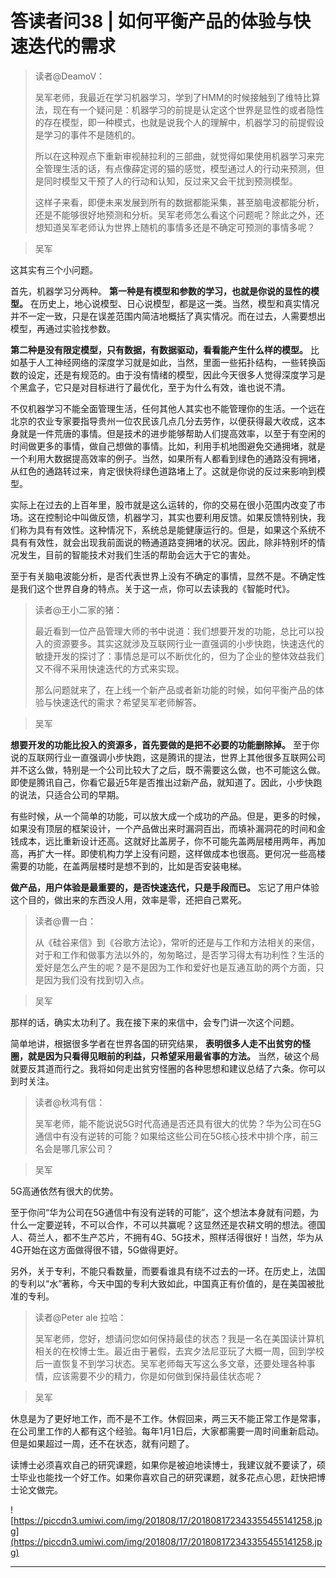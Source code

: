 # 答读者问38 | 如何平衡产品的体验与快速迭代的需求

> 读者@DeamoV：
> 
> 吴军老师，我最近在学习机器学习，学到了HMM的时候接触到了维特比算法，现在有一个疑问是：机器学习的前提是认定这个世界是显性的或者隐性的存在模型，即一种模式，也就是说我个人的理解中，机器学习的前提假设是学习的事件不是随机的。
> 
> 
> 
> 所以在这种观点下重新审视赫拉利的三部曲，就觉得如果使用机器学习来完全管理生活的话，有点像薛定谔的猫的感觉，模型通过人的行动来预测，但是同时模型又干预了人的行动和认知，反过来又会干扰到预测模型。
> 
> 
> 
> 这样子来看，即便未来发展到所有的数据都能采集，甚至脑电波都能分析，还是不能够很好地预测和分析。吴军老师怎么看这个问题呢？除此之外，还想知道吴军老师认为世界上随机的事情多还是不确定可预测的事情多呢？

> 吴军

这其实有三个小问题。

首先，机器学习分两种。 **第一种是有模型和参数的学习，也就是你说的显性的模型。** 在历史上，地心说模型、日心说模型，都是这一类。当然，模型和真实情况并不一定一致，只是在误差范围内简洁地概括了真实情况。而在过去，人需要想出模型，再通过实验找参数。

 **第二种是没有限定模型，只有数据，有数据驱动，看看能产生什么样的模型。** 比如基于人工神经网络的深度学习就是如此，当然，里面一些拓扑结构，一些转换函数的设定，还是有规范的。由于没有情绪的模型，因此今天很多人觉得深度学习是个黑盒子，它只是对目标进行了最优化，至于为什么有效，谁也说不清。

不仅机器学习不能全面管理生活，任何其他人其实也不能管理你的生活。一个远在北京的农业专家要指导贵州一位农民该几点几分去劳作，以便获得最大收成，这本身就是一件荒唐的事情。但是技术的进步能够帮助人们提高效率，以至于有空闲的时间做更多的事情，做自己想做的事情。比如，利用手机地图避免交通拥堵，就是一个利用大数据提高效率的例子。当然，如果所有人都看到绿色的通路没有拥堵，从红色的通路转过来，肯定很快将绿色道路堵上了。这就是你说的反过来影响到模型。

实际上在过去的上百年里，股市就是这么运转的，你的交易在很小范围内改变了市场。这在控制论中叫做反馈，机器学习，其实也要利用反馈。如果反馈特别快，我们称为具有有效性。这种情况下，系统总是能健康运行的。但是，如果这个系统不具有有效性，就会出现我前面说的畅通道路变拥堵的状况。因此，除非特别坏的情况发生，目前的智能技术对我们生活的帮助会远大于它的害处。

至于有关脑电波能分析，是否代表世界上没有不确定的事情，显然不是。不确定性是我们这个世界自身的特点。关于这一点，你可以去读我的《智能时代》。

> 读者@王小二家的猪：
> 
> 最近看到一位产品管理大师的书中说道：我们想要开发的功能，总比可以投入的资源要多。其实这就涉及互联网行业一直强调的小步快跑，快速迭代的敏捷开发的探讨了：事情总是可以不断优化的，但为了企业的整体效益我们又不得不采用快速迭代的方式来实现。
> 
> 
> 
> 那么问题就来了，在上线一个新产品或者新功能的时候，如何平衡产品的体验与快速迭代的需求？希望吴军老师解答。

> 吴军

 **想要开发的功能比投入的资源多，首先要做的是把不必要的功能删除掉。** 至于你说的互联网行业一直强调小步快跑，这是腾讯的提法，世界上其他很多互联网公司并不这么做，特别是一个公司比较大了之后，既不需要这么做，也不可能这么做。即使是腾讯自己，你看它最近5年是否推出过新产品，就知道了。因此，小步快跑的说法，只适合公司的早期。

有些时候，从一个简单的功能，可以放大成一个成功的产品。但是，更多的时候，如果没有顶层的框架设计，一个产品做出来时漏洞百出，而填补漏洞花的时间和金钱成本，远比重新设计还高。这就好比盖房子，你不可能先盖两层楼用两年，再加高，再扩大一样。即使机构力学上没有问题，这样做成本也很高。更何况一些高楼需要的功能，在盖两层楼时是想不到的，比如是否安装电梯。

 **做产品，用户体验是最重要的，是否快速迭代，只是手段而已。** 忘记了用户体验这个目的，做出来的东西没人用，效率是零，还把自己累死。

> 读者@曹一白：
> 
> 从《硅谷来信》到《谷歌方法论》，常听的还是与工作和方法相关的来信，对于和工作和做事方法以外的，匆匆略过，是否学习得太有功利性？生活的爱好是怎么产生的呢？是不是因为工作和爱好也是互通互助的两个方面，只是因为我们没有找到切入点。

> 吴军

那样的话，确实太功利了。我在接下来的来信中，会专门讲一次这个问题。

简单地讲，根据很多学者在世界各国的研究结果， **表明很多人走不出贫穷的怪圈，就是因为只看得见眼前的利益，只希望采用最省事的方法。** 当然，破这个局就要反其道而行之。我将如何走出贫穷怪圈的各种思想和建议总结了六条。你可以到时关注。

> 读者@秋鸿有信：
> 
> 吴军老师，能不能说说5G时代高通是否还具有很大的优势？华为公司在5G通信中有没有逆转的可能？如果给这些公司在5G核心技术中排个序，前三名会是哪几家公司？

> 吴军

5G高通依然有很大的优势。

至于你问“华为公司在5G通信中有没有逆转的可能”，这个想法本身就有问题，为什么一定要逆转，不可以合作，不可以共赢呢？这显然还是农耕文明的想法。德国人、荷兰人，都不生产芯片，不拥有4G、5G技术，照样活得很好！当然，华为从4G开始在这方面做得很不错，5G做得更好。

另外，关于专利，不能只看数量，而要看谁具有绕不过去的一环。在历史上，法国的专利以“水”著称，今天中国的专利大致如此，中国真正有价值的，是在美国被批准的专利。

> 读者@Peter ale 拉哈：
> 
> 吴军老师，您好，想请问您如何保持最佳的状态？我是一名在美国读计算机相关的在校博士生。最近由于暑假，去宾夕法尼亚玩了大概一周，回到学校后一直恢复不到学习状态。吴军老师每天写这么多文章，还要处理各种事情，应该需要不少的精力，你是如何做到保持最佳状态呢？

> 吴军

休息是为了更好地工作，而不是不工作。休假回来，两三天不能正常工作是常事，在公司里工作的人都有这个经验。每年1月1日后，大家都需要一周时间重新启动。但是如果超过一周，还不在状态，就有问题了。

读博士必须喜欢自己的研究课题，如果你是被迫地读博士，我建议就不要读了，硕士毕业也能找一个好工作。如果你喜欢自己的研究课题，就多花点心思，赶快把博士论文做完。

![https://piccdn3.umiwi.com/img/201808/17/201808172343355455141258.jpg](https://piccdn3.umiwi.com/img/201808/17/201808172343355455141258.jpg)

---
